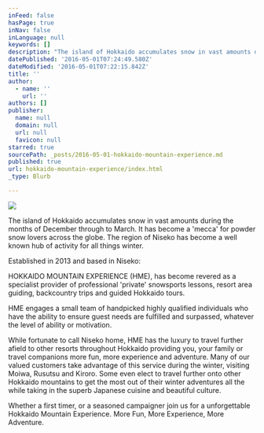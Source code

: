 ```yaml
---
inFeed: false
hasPage: true
inNav: false
inLanguage: null
keywords: []
description: "The island of Hokkaido accumulates snow in vast amounts during the months of December through to March. It has become a 'mecca' for powder snow lovers across the globe. The region of Niseko has become a well known hub of activity for all things winter.  "
datePublished: '2016-05-01T07:24:49.580Z'
dateModified: '2016-05-01T07:22:15.842Z'
title: ''
author:
  - name: ''
    url: ''
authors: []
publisher:
  name: null
  domain: null
  url: null
  favicon: null
starred: true
sourcePath: _posts/2016-05-01-hokkaido-mountain-experience.md
published: true
url: hokkaido-mountain-experience/index.html
_type: Blurb

---
```

![](https://the-grid-user-content.s3-us-west-2.amazonaws.com/fcbc6a73-6e48-4ba9-b86b-f1ef4db9a0b5.png)

The island of Hokkaido accumulates snow in vast amounts during the months of December through to March. It has become a 'mecca' for powder snow lovers across the globe. The region of Niseko has become a well known hub of activity for all things winter. 

Established in 2013 and based in Niseko: 

HOKKAIDO MOUNTAIN EXPERIENCE (HME), has become revered as a specialist provider of professional 'private' snowsports lessons, resort area guiding, backcountry trips and guided Hokkaido tours.

HME engages a small team of handpicked highly qualified individuals who have the ability to ensure guest needs are fulfilled and surpassed, whatever the level of ability or motivation. 

While fortunate to call Niseko home, HME has the luxury to travel further afield to other resorts throughout Hokkaido providing you, your family or travel companions more fun, more experience and adventure. Many of our valued customers take advantage of this service during the winter, visiting Moiwa, Rusutsu and Kiroro. Some even elect to travel further onto other Hokkaido mountains to get the most out of their winter adventures all the while taking in the superb Japanese cuisine and beautiful culture.

Whether a first timer, or a seasoned campaigner join us for a unforgettable Hokkaido Mountain Experience. More Fun, More Experience, More Adventure.